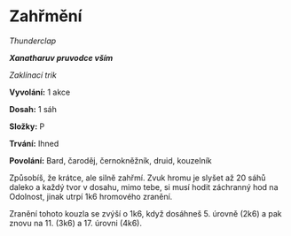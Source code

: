 # Zahřmění

*Thunderclap*

***Xanatharuv pruvodce vším***

 *Zaklínací trik* 
 

**Vyvolání:** 1 akce

**Dosah:** 1 sáh

**Složky:** P

**Trvání:** Ihned

**Povolání:** Bard, čaroděj, černokněžník, druid, kouzelník
 
Způsobíš, že krátce, ale silně zahřmí. Zvuk hromu je slyšet až 20 sáhů daleko a každý tvor v dosahu, mimo tebe, si musí hodit záchranný hod na Odolnost, jinak utrpí 1k6 hromového zranění.

Zranění tohoto kouzla se zvýší o 1k6, když dosáhneš 5. úrovně (2k6) a pak znovu na 11. (3k6) a 17. úrovni (4k6).